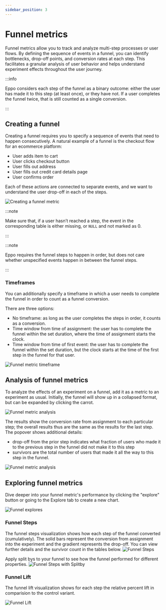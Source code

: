```yaml
---
sidebar_position: 3
---
```


# Funnel metrics

Funnel metrics allow you to track and analyze multi-step processes or user flows.
By defining the sequence of events in a funnel, you can identify bottlenecks, drop-off points, and conversion rates at each step.
This facilitates a granular analysis of user behavior and helps understand experiment effects throughout the user journey.

:::info

Eppo considers each step of the funnel as a binary outcome: either the user has made it to this step (at least once), or they have not. If a user completes the funnel twice, that is still counted as a single conversion.

:::

## Creating a funnel

Creating a funnel requires you to specify a sequence of events that need to happen consecutively.
A natural example of a funnel is the checkout flow for an ecommerce platform:

- User adds item to cart
- User clicks checkout button
- User fills out address
- User fills out credit card details page
- User confirms order

Each of these actions are connected to separate events, and we want to understand the user drop-off in each of the steps.

![Creating a funnel metric](/img/data-management/metrics/funnel-create-metric.png)

:::note

Make sure that, if a user hasn’t reached a step, the event in the corresponding table is either missing, or `NULL` and not marked as 0. 

:::

:::note

Eppo requires the funnel steps to happen in order, but does not care whether unspecified events happen in between the funnel steps.

:::

### Timeframes

You can additionally specify a timeframe in which a user needs to complete the funnel in order to count as a funnel conversion.

There are three options:

- No timeframe: as long as the user completes the steps in order, it counts as a conversion.
- Time window from time of assignment: the user has to complete the funnel within the set duration, where the time of assignment starts the clock.
- Time window from time of first event: the user has to complete the funnel within the set duration, but the clock starts at the time of the first step in the funnel for that user.

![Funnel metric timeframe](/img/data-management/metrics/funnel-metric-timeframe.png)

## Analysis of funnel metrics

To analyze the effects of an experiment on a funnel, add it as a metric to an experiment as usual.
Initially, the funnel will show up in a collapsed format, but can be expanded by clicking the carrot.

![Funnel metric analysis](/img/data-management/metrics/funnel-analysis-collapsed.png)

The results show the conversion rate from assignment to each particular step; the overall results thus are the same as the results for the last step.
The popover shows additional details:

- drop-off from the prior step indicates what fraction of users who made it to the previous step in the funnel did not make it to this step
- survivors are the total number of users that made it all the way to this step in the funnel.

![Funnel metric analysis](/img/data-management/metrics/funnel-analysis.png)


## Exploring funnel metrics
Dive deeper into your funnel metric's performance by clicking the "explore" button or going to the Explore tab to create a new chart. 

![Funnel explores](/img/data-management/metrics/funnel_explores.gif)

### Funnel Steps
The funnel steps visualization shows how each step of the funnel converted (cumulatively). The solid bars represent the conversion from assignment into the experiment and the gradient represents the drop-off. You can view further details and the survivor count in the tables below.
![Funnel Steps](/img/data-management/metrics/funnel_steps_viz.png)

Apply split bys to your funnel to see how the funnel performed for different properties.
![Funnel Steps with Splitby](/img/data-management/metrics/funnel_steps_splitby.png)

### Funnel Lift
The funnel lift visualization shows for each step the relative percent lift in comparision to the control variant. 

![Funnel Lift](/img/data-management/metrics/funnel_lift.png)
